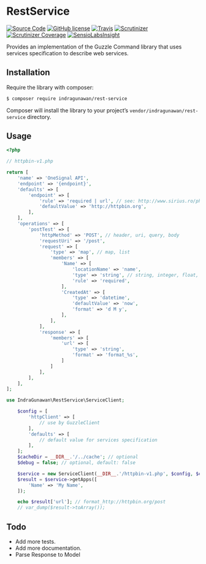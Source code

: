 RestService
===========

[![Source Code](http://img.shields.io/badge/source-indragunawan/rest--service-blue.svg?style=flat-square)](https://github.com/indragunawan/rest-service)
[![GitHub license](https://img.shields.io/badge/license-MIT-brightgreen.svg?style=flat-square)](https://github.com/indragunawan/rest-service/blob/master/LICENSE)
[![Travis](https://img.shields.io/travis/indragunawan/rest-service.svg?style=flat-square)](https://travis-ci.org/indragunawan/rest-service)
[![Scrutinizer](https://img.shields.io/scrutinizer/g/indragunawan/rest-service.svg?style=flat-square)](https://scrutinizer-ci.com/g/indragunawan/rest-service)
[![Scrutinizer Coverage](https://img.shields.io/scrutinizer/coverage/g/indragunawan/rest-service.svg?style=flat-square)](https://scrutinizer-ci.com/g/indragunawan/rest-service/code-structure)
[![SensioLabsInsight](https://insight.sensiolabs.com/projects/be48d599-8e72-4b03-b8b8-a99301c4823a/small.png)](https://insight.sensiolabs.com/projects/be48d599-8e72-4b03-b8b8-a99301c4823a)

Provides an implementation of the Guzzle Command library that uses services specification to describe web services.

Installation
------------

Require the library with composer:

``` bash
$ composer require indragunawan/rest-service
```

Composer will install the library to your project’s `vendor/indragunawan/rest-service` directory.

Usage
-----

```php
<?php

// httpbin-v1.php

return [
    'name' => 'OneSignal API',
    'endpoint' => '{endpoint}',
    'defaults' => [
        'endpoint' => [
            'rule' => 'required | url', // see: http://www.sirius.ro/php/sirius/validation/validation_rules.html
            'defaultValue' => 'http://httpbin.org',
        ],
    ],
    'operations' => [
        'postTest' => [
            'httpMethod' => 'POST', // header, uri, query, body
            'requestUri' => '/post',
            'request' => [
                'type' => 'map', // map, list
                'members' => [
                    'Name' => [
                        'locationName' => 'name',
                        'type' => 'string', // string, integer, float, number, boolean, datetime
                        'rule' => 'required',
                    ],
                    'CreatedAt' => [
                        'type' => 'datetime',
                        'defaultValue' => 'now',
                        'format' => 'd M y',
                    ],
                ],
            ],
            'response' => [
                'members' => [
                    'url' => [
                        'type' => 'string',
                        'format' => 'format_%s',
                    ]
                ]
            ],
        ],
    ],
];
```

```php
use IndraGunawan\RestService\ServiceClient;

    $config = [
        'httpClient' => [
            // use by GuzzleClient
        ],
        'defaults' => [
            // default value for services specification
        ],
    ];
    $cacheDir = __DIR__.'/../cache'; // optional
    $debug = false; // optional, default: false

    $service = new ServiceClient(__DIR__.'/httpbin-v1.php', $config, $cacheDir, $debug);
    $result = $service->getApps([
        'Name' => 'My Name',
    ]);

    echo $result['url']; // format_http://httpbin.org/post
    // var_dump($result->toArray());
```

Todo
----
* Add more tests.
* Add more documentation.
* Parse Response to Model
